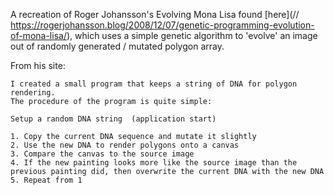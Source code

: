 A recreation of Roger Johansson's Evolving Mona Lisa found [here](// https://rogerjohansson.blog/2008/12/07/genetic-programming-evolution-of-mona-lisa/), which uses a simple genetic algorithm to 'evolve' an image out of randomly generated / mutated polygon array.  

From his site:
```
I created a small program that keeps a string of DNA for polygon rendering.
The procedure of the program is quite simple:

Setup a random DNA string  (application start)

1. Copy the current DNA sequence and mutate it slightly
2. Use the new DNA to render polygons onto a canvas
3. Compare the canvas to the source image
4. If the new painting looks more like the source image than the previous painting did, then overwrite the current DNA with the new DNA
5. Repeat from 1

```
